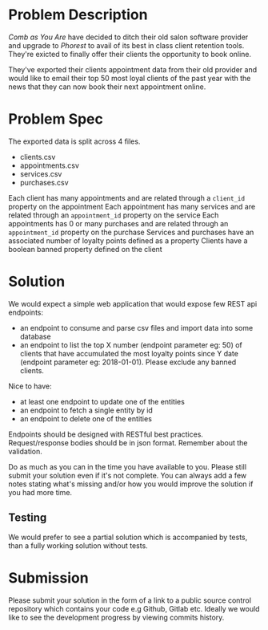 # Problem Description

*Comb as You Are* have decided to ditch their old salon software provider
and upgrade to *Phorest* to avail of its best in class client retention tools.
They're exicted to finally offer their clients the opportunity to book online.

They've exported their clients appointment data from their old provider and
would like to email their top 50 most loyal clients of the past year with the news
that they can now book their next appointment online.

# Problem Spec

The exported data is split across 4 files.

* clients.csv
* appointments.csv
* services.csv
* purchases.csv

Each client has many appointments and are related through a `client_id` property on the appointment
Each appointment has many services and are related through an `appointment_id` property on the service
Each appointments has 0 or many purchases and are related through an `appointment_id` property on the purchase
Services and purchases have an associated number of loyalty points defined as a property
Clients have a boolean banned property defined on the client

# Solution

We would expect a simple web application that would expose few REST api endpoints:
* an endpoint to consume and parse csv files and import data into some database
* an endpoint to list the top X number (endpoint parameter eg: 50) of clients that have accumulated the most loyalty points since Y date (endpoint parameter eg: 2018-01-01). Please exclude any banned clients.

Nice to have:
* at least one endpoint to update one of the entities
* an endpoint to fetch a single entity by id
* an endpoint to delete one of the entities

Endpoints should be designed with RESTful best practices. Request/response bodies should be in json format. Remember about the validation.

Do as much as you can in the time you have available to you. Please still submit your solution even if it's not complete. You can always add a few notes stating what's missing and/or how you would improve the solution if you had more time.

## Testing
We would prefer to see a partial solution which is accompanied by tests, than a fully working solution without tests.

# Submission

Please submit your solution in the form of a link to a public source control repository which contains your code e.g Github, Gitlab etc. Ideally we would like to see the development progress by viewing commits history.
